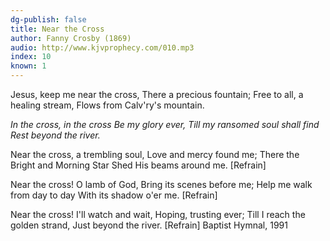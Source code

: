 ```yaml
---
dg-publish: false
title: Near the Cross
author: Fanny Crosby (1869)
audio: http://www.kjvprophecy.com/010.mp3
index: 10
known: 1
---
```


Jesus, keep me near the cross,
There a precious fountain;
Free to all, a healing stream,
Flows from Calv'ry's mountain.

*In the cross, in the cross
Be my glory ever,
Till my ransomed soul shall find
Rest beyond the river.*

Near the cross, a trembling soul,
Love and mercy found me;
There the Bright and Morning Star
Shed His beams around me. [Refrain]

Near the cross! O lamb of God,
Bring its scenes before me;
Help me walk from day to day
With its shadow o'er me. [Refrain]

Near the cross! I'll watch and wait,
Hoping, trusting ever;
Till I reach the golden strand,
Just beyond the river. [Refrain]
Baptist Hymnal, 1991